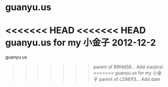 guanyu.us
=========

<<<<<<< HEAD
<<<<<<< HEAD
guanyu.us for my 小金子 2012-12-2
=======
guanyu.us
>>>>>>> parent of 89fdd56... Add xiaojinzi
=======
guanyu.us for my 小金子
>>>>>>> parent of c2981f3... Add date
